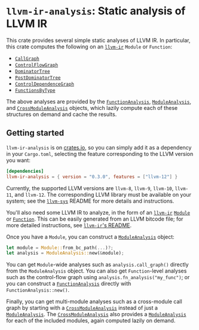 # `llvm-ir-analysis`: Static analysis of LLVM IR

This crate provides several simple static analyses of LLVM IR.
In particular, this crate computes the following on an [`llvm-ir`] `Module` or `Function`:

- [`CallGraph`](https://docs.rs/llvm-ir-analysis/0.3.0/llvm_ir_analysis/struct.CallGraph.html)
- [`ControlFlowGraph`](https://docs.rs/llvm-ir-analysis/0.3.0/llvm_ir_analysis/struct.ControlFlowGraph.html)
- [`DominatorTree`](https://docs.rs/llvm-ir-analysis/0.3.0/llvm_ir_analysis/struct.DominatorTree.html)
- [`PostDominatorTree`](https://docs.rs/llvm-ir-analysis/0.3.0/llvm_ir_analysis/struct.PostDominatorTree.html)
- [`ControlDependenceGraph`](https://docs.rs/llvm-ir-analysis/0.3.0/llvm_ir_analysis/struct.ControlDependenceGraph.html)
- [`FunctionsByType`](https://docs.rs/llvm-ir-analysis/0.3.0/llvm_ir_analysis/struct.FunctionsByType.html)

The above analyses are provided by the [`FunctionAnalysis`],
[`ModuleAnalysis`], and [`CrossModuleAnalysis`] objects, which lazily compute
each of these structures on demand and cache the results.

## Getting started

`llvm-ir-analysis` is on [crates.io](https://crates.io/crates/llvm-ir-analysis),
so you can simply add it as a dependency in your `Cargo.toml`, selecting the
feature corresponding to the LLVM version you want:
```toml
[dependencies]
llvm-ir-analysis = { version = "0.3.0", features = ["llvm-12"] }
```
Currently, the supported LLVM versions are `llvm-8`, `llvm-9`, `llvm-10`,
`llvm-11`, and `llvm-12`.
The corresponding LLVM library must be available on your system; see the
[`llvm-sys`] README for more details and instructions.

You'll also need some LLVM IR to analyze, in the form of an [`llvm-ir`]
[`Module`] or [`Function`].
This can be easily generated from an LLVM bitcode file; for more detailed
instructions, see [`llvm-ir`'s README](https://crates.io/crates/llvm-ir).

Once you have a `Module`, you can construct a [`ModuleAnalysis`] object:
```rust
let module = Module::from_bc_path(...)?;
let analysis = ModuleAnalysis::new(&module);
```

You can get `Module`-wide analyses such as `analysis.call_graph()`
directly from the `ModuleAnalysis` object.
You can also get `Function`-level analyses such as the control-flow
graph using `analysis.fn_analysis("my_func")`; or you can construct
a [`FunctionAnalysis`] directly with `FunctionAnalysis::new()`.

Finally, you can get multi-module analyses such as a cross-module
call graph by starting with a [`CrossModuleAnalysis`] instead of just
a [`ModuleAnalysis`]. The [`CrossModuleAnalysis`] also provides a
[`ModuleAnalysis`] for each of the included modules, again computed
lazily on demand.

[`llvm-ir`]: https://crates.io/crates/llvm-ir
[`llvm-sys`]: https://crates.io/crates/llvm-sys
[`Module`]: https://docs.rs/llvm-ir/0.7.4/llvm_ir/module/struct.Module.html
[`Function`]: https://docs.rs/llvm-ir/0.7.4/llvm_ir/function/struct.Function.html
[`ModuleAnalysis`]: https://docs.rs/llvm-ir-analysis/0.3.0/llvm_ir_analysis/struct.ModuleAnalysis.html
[`FunctionAnalysis`]: https://docs.rs/llvm-ir-analysis/0.3.0/llvm_ir_analysis/struct.FunctionAnalysis.html
[`CrossModuleAnalysis`]: https://docs.rs/llvm-ir-analysis/0.3.0/llvm_ir_analysis/struct.CrossModuleAnalysis.html
